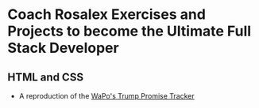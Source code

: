 # Coach Rosalex Exercises and Projects to become the Ultimate Full Stack Developer

## HTML and CSS

* A reproduction of the [WaPo's Trump Promise Tracker](washingtonpost.com/graphics/politics/trump-promise-tracker/?itid=lk_inline_manual_4)